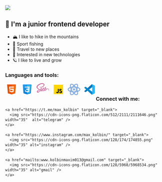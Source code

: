 <img src="./assets/hello.png">

<br />

## 👋 I'm a junior frontend developer

- 🏔️ I like to hike in the mountains
- 🎣 Sport fishing
- 🧭 Travel to new places
- 🦾 Interested in new technologies
- 🪐 I like to live and grow 

### Languages and tools: 
<img align="left" style="margin-right:10px;" alt="html" width="40px" src="./assets/html.svg">             
<img align="left" style="margin-right:10px;" alt="css" width="40px" src="./assets/css.svg">
<img align="left" style="margin-right:10px;" alt="sass" width="40px" src="./assets/sass.svg">
<img align="left" style="margin-right:10px;" alt="js" width="40px" src="./assets/js.svg">
<img align="left" style="margin-right:10px;" alt="react" width="40px" src="./assets/react-js.png">
<img align="left" alt="react" width="40px" src="./assets/vs-code.svg">
<br />

### Connect with me:

    <a href="https://t.me/max_kolbin" target="_blank">
      <img src="https://cdn-icons-png.flaticon.com/512/2111/2111646.png" width="35"  alt="telegram" />
    </a>
    
    <a href="https://www.instagram.com/max_kolbin/" target="_blank">
      <img src="https://cdn-icons-png.flaticon.com/128/174/174855.png" width="35" alt="instagram" />
    </a>
    
    <a href="mailto:www.kolbinmaxim013@gmail.com" target="_blank">
      <img src="https://cdn-icons-png.flaticon.com/128/5968/5968534.png" width="35" alt="gmail" />
    </a>

  <br />

